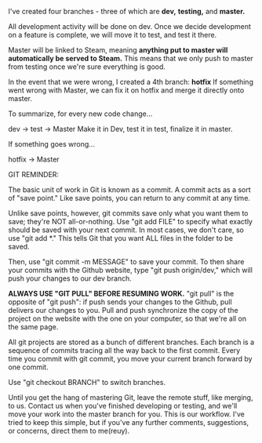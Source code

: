 I've created four branches - three of which are **dev,** **testing,** and **master.**

All development activity will be done on dev.
Once we decide development on a feature is complete, we will move it to test, and test it there.

Master will be linked to Steam, meaning **anything put to master will automatically be served to Steam.**
This means that we only push to master from testing once we're sure everything is good.

In the event that we were wrong, I created a 4th branch: **hotfix**
If something went wrong with Master, we can fix it on hotfix and merge it directly onto master.



To summarize, for every new code change...

dev -> test -> Master
Make it in Dev, test it in test, finalize it in master.

If something goes wrong...

hotfix -> Master



GIT REMINDER:

The basic unit of work in Git is known as a commit. A commit acts as a sort of "save point." Like save points, you can return to any commit at any time.

Unlike save points, however, git commits save only what you want them to save; they're NOT all-or-nothing. Use "git add FILE" to specify what exactly should be saved with your next commit. In most cases, we don't care, so use "git add *." This tells Git that you want ALL files in the folder to be saved.

Then, use "git commit -m MESSAGE" to save your commit. To then share your commits with the Github website, type "git push origin/dev," which will push your changes to our dev branch.

**ALWAYS USE "GIT PULL" BEFORE RESUMING WORK.**
"git pull" is the opposite of "git push": if push sends your changes to the Github, pull delivers our changes to you. Pull and push synchronize the copy of the project on the website with the one on your computer, so that we're all on the same page.

All git projects are stored as a bunch of different branches. Each branch is a sequence of commits tracing all the way back to the first commit. Every time you commit with git commit, you move your current branch forward by one commit.

Use "git checkout BRANCH" to switch branches.

Until you get the hang of mastering Git, leave the remote stuff, like merging, to us. Contact us when you've finished developing or testing, and we'll move your work into the master branch for you.
This is our workflow. I've tried to keep this simple, but if you've any further comments, suggestions, or concerns, direct them to me(reuy).